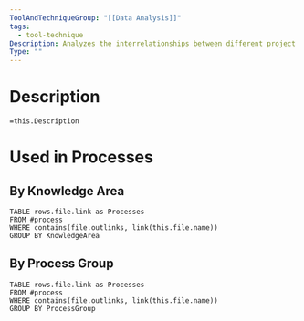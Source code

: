 ```yaml
---
ToolAndTechniqueGroup: "[[Data Analysis]]"
tags:
  - tool-technique
Description: Analyzes the interrelationships between different project variables that contributed to the project outcomes to improve performance on future projects.
Type: ""
---
```

# Description
`=this.Description`
# Used in Processes
## By Knowledge Area
```dataview
TABLE rows.file.link as Processes
FROM #process 
WHERE contains(file.outlinks, link(this.file.name))
GROUP BY KnowledgeArea
```
## By Process Group
```dataview
TABLE rows.file.link as Processes
FROM #process 
WHERE contains(file.outlinks, link(this.file.name))
GROUP BY ProcessGroup
```

